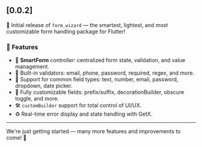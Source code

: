 
## [0.0.2]

🎉 Initial release of `form_wizard` — the smartest, lightest, and most customizable form handling package for Flutter!

### 🚀 Features

- 🔧 **SmartForm** controller: centralized form state, validation, and value management.
- 🧠 Built-in validators: email, phone, password, required, regex, and more.
- 🧩 Support for common field types: text, number, email, password, dropdown, date picker.
- 🎨 Fully customizable fields: prefix/suffix, decorationBuilder, obscure toggle, and more.
- 🛠️ `customBuilder` support for total control of UI/UX.
- ♻️ Real-time error display and state handling with GetX.

---

We're just getting started — many more features and improvements to come! 🙌
